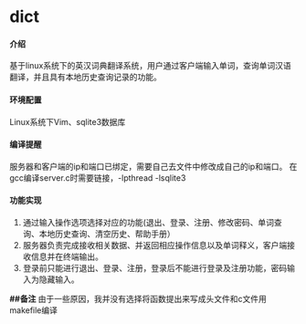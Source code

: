 # dict

#### 介绍 
基于linux系统下的英汉词典翻译系统，用户通过客户端输入单词，查询单词汉语翻译，并且具有本地历史查询记录的功能。

#### 环境配置
Linux系统下Vim、sqlite3数据库


#### 编译提醒
服务器和客户端的ip和端口已绑定，需要自己去文件中修改成自己的ip和端口。
在gcc编译server.c时需要链接，-lpthread -lsqlite3

#### 功能实现

1.  通过输入操作选项选择对应的功能(退出、登录、注册、修改密码、单词查询、本地历史查询、清空历史、帮助手册）
2.  服务器负责完成接收相关数据、并返回相应操作信息以及单词释义，客户端接收信息并在终端输出。
3.  登录前只能进行退出、登录、注册，登录后不能进行登录及注册功能，密码输入为隐藏输入。

 **##备注** 
由于一些原因，我并没有选择将函数提出来写成头文件和c文件用makefile编译

